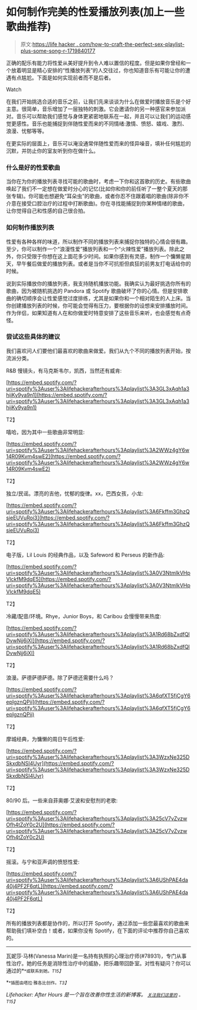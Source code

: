 # 如何制作完美的性爱播放列表(加上一些歌曲推荐)

> 原文:[https://life hacker . com/how-to-craft-the-perfect-sex-playlist-plus-some-song-r-1719840177](https://lifehacker.com/how-to-craft-the-perfect-sex-playlist-plus-some-song-r-1719840177)

正确的配乐有能力将性爱从美好提升到令人难以置信的程度。但是如果你曾经和一个放着明显是精心安排的“性播放列表”的人交往过，你也知道音乐有可能让你的遭遇有点尴尬。下面是如何实现前者而不是后者。

Watch

在我们开始挑选合适的音乐之前，让我们先来谈谈为什么在做爱时播放音乐是个好主意。很简单，音乐增加了一层独特的刺激。它会邀请你的另一种感官来参加派对。音乐可以帮助我们感觉与身体更紧密地联系在一起，并且可以让我们的运动感觉更感性。音乐也能捕捉到伴随性爱而来的不同情绪:激情、愤怒、嬉戏、激烈、浪漫、忧郁等等。

在更实际的层面上，音乐可以淹没通常伴随性爱而来的怪异噪音，填补任何尴尬的沉默，并防止你的室友听到你在做什么。

### 什么是好的性爱歌曲

当你在为你的播放列表寻找可能的歌曲时，考虑一下你和这首歌的历史。有些歌曲唤起了我们不一定想在做爱时分心的记忆(比如你和你的前任听了一整个夏天的那张专辑)。你可能也想避免“耳朵虫”的歌曲，或者你忍不住跟着唱的歌曲(除非你不介意在接受口腔治疗的过程中打断歌曲)。你在寻找能捕捉到你某种情绪的歌曲，让你觉得自己和性感的自己很合拍。

### 如何制作播放列表

性爱有各种各样的味道，所以制作不同的播放列表来捕捉你独特的心情会很有趣。至少，你可以制作一个“浪漫性爱”播放列表和一个“火辣性爱”播放列表。除此之外，你只受限于你想在这上面花多少时间。如果你感到有灵感，制作一个慵懒星期天，早午餐后做爱的播放列表。或者是当你不可抗拒但疯狂的前男友打电话给你的时候。

说到实际播放你的播放列表，我支持随机播放功能。我确实认为最好挑选你所有的歌曲，因为被随机挑选的 Pandora 或 Spotify 歌曲破坏了你的心情。但是安排歌曲的确切顺序会让性爱感觉过度排练，尤其是如果你和一个相对陌生的人上床。当你创建播放列表的时候，你可能会觉得有压力，要根据你的设想来安排播放时间。作为伴侣，如果知道有人在和你做爱时特意安排了这些音乐来听，也会感觉有点奇怪。

### 尝试这些具体的建议

我们喜欢问人们要他们最喜欢的歌曲来做爱。我们从九个不同的播放列表开始，按流派分类。

R&B 慢镜头，有马克斯韦尔，凯西，当然还有威肯:

[https://embed.spotify.com/?uri=spotify%3Auser%3Alifehackerafterhours%3Aplaylist%3A3GL3xAqh1a3hijKy9ya9n1](https://embed.spotify.com/?uri=spotify%3Auser%3Alifehackerafterhours%3Aplaylist%3A3GL3xAqh1a3hijKy9ya9n1)

T2】

嘻哈，因为其中一些歌曲非常明显:

[https://embed.spotify.com/?uri=spotify%3Auser%3Alifehackerafterhours%3Aplaylist%3A2WWz4gY6w14R09Kvm4swE2](https://embed.spotify.com/?uri=spotify%3Auser%3Alifehackerafterhours%3Aplaylist%3A2WWz4gY6w14R09Kvm4swE2)

T2】

独立/民谣。漂亮的吉他，忧郁的旋律。xx，巴西女孩，小龙:

[https://embed.spotify.com/?uri=spotify%3Auser%3Alifehackerafterhours%3Aplaylist%3A6Fkffm3GhzQsieEUVuRoi3](https://embed.spotify.com/?uri=spotify%3Auser%3Alifehackerafterhours%3Aplaylist%3A6Fkffm3GhzQsieEUVuRoi3)

T2】

电子版，Lil Louis 的经典作品，以及 Safeword 和 Perseus 的新作品:

[https://embed.spotify.com/?uri=spotify%3Auser%3Alifehackerafterhours%3Aplaylist%3A0V3NtmlkVHpVlckfM9dqE5](https://embed.spotify.com/?uri=spotify%3Auser%3Alifehackerafterhours%3Aplaylist%3A0V3NtmlkVHpVlckfM9dqE5)

T2】

冷藏/配音/环境。Rhye，Junior Boys，和 Caribou 会慢慢带来热度:

[https://embed.spotify.com/?uri=spotify%3Auser%3Alifehackerafterhours%3Aplaylist%3A1Rd68bZxdfQlDvwNjj6iXI](https://embed.spotify.com/?uri=spotify%3Auser%3Alifehackerafterhours%3Aplaylist%3A1Rd68bZxdfQlDvwNjj6iXI)

T2】

浪漫。萨德萨德萨德。除了萨德还需要什么吗？

[https://embed.spotify.com/?uri=spotify%3Auser%3Alifehackerafterhours%3Aplaylist%3A6qfXT5fjCgY6epIgznQPii](https://embed.spotify.com/?uri=spotify%3Auser%3Alifehackerafterhours%3Aplaylist%3A6qfXT5fjCgY6epIgznQPii)

T2】

摩城经典，为慵懒的周日午后性爱:

[https://embed.spotify.com/?uri=spotify%3Auser%3Alifehackerafterhours%3Aplaylist%3A3WzxNe325DSkxdbNSI4Uyr](https://embed.spotify.com/?uri=spotify%3Auser%3Alifehackerafterhours%3Aplaylist%3A3WzxNe325DSkxdbNSI4Uyr)

T2】

80/90 后。一些来自菲奥娜·艾波和安慰剂的老歌:

[https://embed.spotify.com/?uri=spotify%3Auser%3Alifehackerafterhours%3Aplaylist%3A25cV7vZvzwOfh4tZoY0c2U](https://embed.spotify.com/?uri=spotify%3Auser%3Alifehackerafterhours%3Aplaylist%3A25cV7vZvzwOfh4tZoY0c2U)

T2】

摇滚。与宁和亚声调的愤怒性爱:

[https://embed.spotify.com/?uri=spotify%3Auser%3Alifehackerafterhours%3Aplaylist%3A6UShPAE4da40j4PF2F6qtL](https://embed.spotify.com/?uri=spotify%3Auser%3Alifehackerafterhours%3Aplaylist%3A6UShPAE4da40j4PF2F6qtL)

T2】

所有的播放列表都是协作的，所以打开 Spotify，通过添加一些您最喜欢的歌曲来帮助我们填补空白！或者，如果你没有 Spotify，在下面的评论中推荐你自己喜欢的。

* * *

瓦妮莎·马林(Vanessa Marin)是一名持有执照的心理治疗师(#78931)，专门从事性治疗。她的任务是消除性治疗中的威胁，把乐趣带回卧室。对性有疑问？你可以通过的[<small></small>](mailto:Vanessa.Marin@Lifehacker.com)*<small>*或联系到她。*T15】</small>*

*<small>*插图由塔拉·雅各比创作。*T3】</small>*

*Lifehacker: After Hours 是一个旨在改善你性生活的新博客。 [<small>*关注我们这里的*</small>](https://twitter.com/LHAfterHours) <small>*。*T15】</small>*